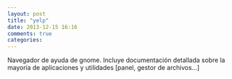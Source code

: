 ```yaml
---
layout: post
title: "yelp"
date: 2013-12-15 16:16
comments: true
categories: 
---
```

Navegador de ayuda de gnome. Incluye documentación detallada sobre la mayoría de aplicaciones y utilidades [panel, gestor de archivos...]

